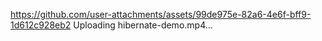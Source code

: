 
https://github.com/user-attachments/assets/99de975e-82a6-4e6f-bff9-1d612c928eb2
Uploading hibernate-demo.mp4…
